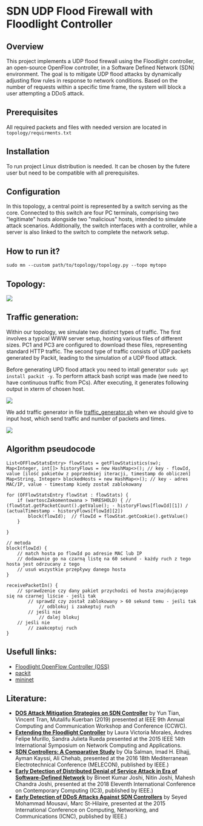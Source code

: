 # SDN UDP Flood Firewall with Floodlight Controller

## Overview

This project implements a UDP flood firewall using the Floodlight controller, an open-source OpenFlow controller, in a Software Defined Network (SDN) environment. The goal is to mitigate UDP flood attacks by dynamically adjusting flow rules in response to network conditions. Based on the number of requests within a specific time frame, the system will block a user attempting a DDoS attack.

## Prerequisites

All required packets and files with needed version are located in ```topology/requirments.txt```

## Installation

To run project Linux distribution is needed. It can be chosen by the futere user but need to be compatible with all prerequisites.

## Configuration

In this topology, a central point is represented by a switch serving as the core. Connected to this switch are four PC terminals, comprising two "legitimate" hosts alongside two "malicious" hosts, intended to simulate attack scenarios. Additionally, the switch interfaces with a controller, while a server is also linked to the switch to complete the network setup.

## How to run it?

```sudo mn --custom path/to/topology/topology.py --topo mytopo```

## Topology:

![](images/topologia.png)

## Traffic generation:

Within our topology, we simulate two distinct types of traffic. The first involves a typical WWW server setup, hosting various files of different sizes. PC1 and PC3 are configured to download these files, representing standard HTTP traffic. The second type of traffic consists of UDP packets generated by Packit, leading to the simulation of a UDP flood attack.

Before generating UPD flood attack you need to intall generator ```sudo apt install packit -y```. To perform attack bash script was made (we need to have continuous traffic from PCs). After executing, it generates following output in xterm of chosen host.

![](images/packit.png)

We add traffic generator in file [traffic_generator.sh](./topology/helpers/traffic_generator.sh) when we should give to input host, which send traffic and number of packets and times. 

![](images/generated_traffic.png)

## Algorithm pseudocode

```{java}
List<OFFlowStatsEntry> flowStats = getFlowStatistics(sw);
Map<Integer, int[]> historyFlows = new HashMap<>(); // key - flowId, value [ilość pakietów z poprzedniej iteracji, timestamp do obliczeń]
Map<String, Integer> blockedHosts = new HashMap<>(); // key - adres MAC/IP, value - timestamp kiedy został zablokowany

for (OFFlowStatsEntry flowStat : flowStats) {
    if (wartoscZakomentowana > THRESHOLD) { // (flowStat.getPacketCount().getValue(); - historyFlows[flowId][1]) / (actualTimestamp - historyFlows[flowId][2]) 
    	block(flowId);	// flowId = flowStat.getCookie().getValue()
    }
    
}

// metoda
block(flowId) {
    // match hosta po flowId po adresie MAC lub IP
    // dodawanie go na czarną listę na 60 sekund - każdy ruch z tego hosta jest odrzucany z tego
    // usuń wszystkie przepływy danego hosta
}

receivePacketIn() {
    // sprawdzenie czy dany pakiet przychodzi od hosta znajdującego się na czarnej liście - jeśli tak
    	// sprawdź czy został zablokowany > 60 sekund temu - jeśli tak
    		// odblokuj i zaakeptuj ruch
    	// jeśli nie
    		// dalej blokuj
    // jeśli nie
    	// zaakceptuj ruch
}
```

## Usefull links:

- [Floodlight OpenFlow Controller (OSS)](https://github.com/floodlight/floodlight#floodlight-openflow-controller-oss)
- [packit](https://linux.die.net/man/8/packit)
- [mininet](http://mininet.org/)

## Literature:

- [**DOS Attack Mitigation Strategies on SDN Controller**](https://ieeexplore.ieee.org/document/8666456) by Yun Tian, Vincent Tran, Mutalifu Kuerban (2019) presented at IEEE 9th Annual Computing and Communication Workshop and Conference (CCWC).
- [**Extending the Floodlight Controller**](https://ieeexplore.ieee.org/document/7371714) by Laura Victoria Morales, Andres Felipe Murillo, Sandra Julieta Rueda presented at the 2015 IEEE 14th International Symposium on Network Computing and Applications.
- [**SDN Controllers: A Comparative Study**](https://ieeexplore.ieee.org/document/7495430) by Ola Salman, Imad H. Elhajj, Ayman Kayssi, Ali Chehab, presented at the 2016 18th Mediterranean Electrotechnical Conference (MELECON), published by IEEE.)
- [**Early Detection of Distributed Denial of Service Attack in Era of Software-Defined Network**](https://ieeexplore.ieee.org/document/8530546) by Bineet Kumar Joshi, Nitin Joshi, Mahesh Chandra Joshi, presented at the 2018 Eleventh International Conference on Contemporary Computing (IC3), published by IEEE.)
- [**Early Detection of DDoS Attacks Against SDN Controllers**](https://ieeexplore.ieee.org/document/7069319) by Seyed Mohammad Mousavi, Marc St-Hilaire, presented at the 2015 International Conference on Computing, Networking, and Communications (ICNC), published by IEEE.)
